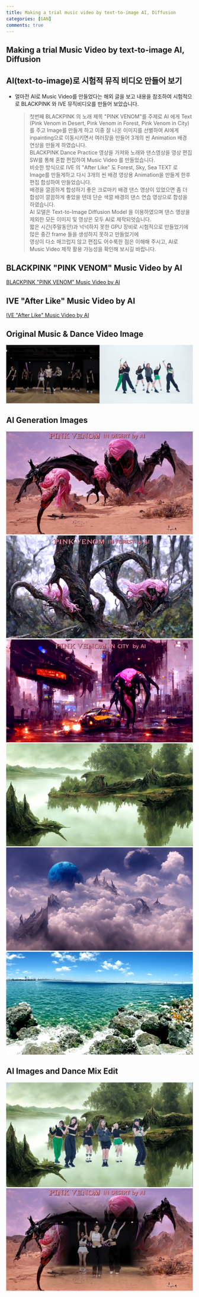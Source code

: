 ```yaml
---
title: Making a trial music video by text-to-image AI, Diffusion
categories: [GAN]
comments: true
---
```


## Making a trial Music Video by text-to-image AI, Diffusion 
## AI(text-to-image)로 시험적 뮤직 비디오 만들어 보기 

* 얼마전 AI로 Music Video를 만들었다는 해외 글을 보고 내용을 참조하여 시험적으로 BLACKPINK 와 IVE 뮤직비디오를 만들어 보았습니다.  
  > 첫번째 BLACKPINK 의 노래 제목 "PINK VENOM"를 주제로 AI 에게 Text (Pink Venom in Desert, Pink Venom in Forest, Pink Venom in City)를 주고 Image를 만들게 하고
  > 이중 잘 나온 이미지를 선별하여 AI에게 inpainting으로 이동시키면서 여러장을 만들어 3개의 씬 Animation 배경 연상을 만들게 하였습니다.  
  > BLACKPINK Dance Practice 영상을 가져와 노래와 댄스영상을 영상 편집 SW를 통해 혼합 편집하여 Music Video 를 만들었습니다.  
  > 비슷한 방식으로 IVE 의 "After Like" 도 Forest, Sky, Sea TEXT 로 Image를 만들게하고 다시 3개의 씬 배경 영상용 Animation을 만들게 한후 편집 합성하여 만들었습니다.  
  > 배경을 깔끔하게 합성하기 좋은 크로마키 배경 댄스 영상이 있었으면 좀 더 합성이 깔끔하게 좋았을 텐데 단순 색깔 배경의 댄스 연습 영상으로 합성을 하였습니다.  
  > AI 모델은 Text-to-Image Diffusion Model 을 이용하였으며 댄스 영상을 제외한 모든 이미지 및 영상은 모두 AI로 제작되엇습니다.  
  > 짧은 시간(주말동안)과 넉넉하지 못한 GPU 장비로 시험적으로 만들었기에 많은 중간 frame 들을 생성하지 못하고 만들었기에  
  > 영상이 다소 매끄럽지 않고 편집도 어수룩한 점은 이해해 주시고, 
  > AI로 Music Video 제작 활용 가능성을 확인해 보시길 바랍니다.    
  >   

## BLACKPINK "PINK VENOM" Music Video by AI
<a href="https://youtu.be/NMpOv6aFllw">BLACKPINK "PINK VENOM" Music Video by AI</a>

## IVE "After Like" Music Video by AI
<a href="https://youtu.be/D33erRt9mh0">IVE "After Like" Music Video by AI</a>

## Original Music & Dance Video Image  
![MV image](/images/dance_practice.png)

## AI Generation Images 
![AI image1](/images/pinkvenom1_720.png)
![AI image2](/images/pinkvenom2_720.png)
![AI image3](/images/pinkvenom3_720.png)
![AI image4](/images/forest1_720.png)
![AI image5](/images/cloud1_720.png)
![AI image6](/images/sea_720.png)

## AI Images and Dance Mix Edit  
![Edit1 image](/images/edit_ive1_720.png)
![Edit2 image](/images/edit_pink1_720.png)



